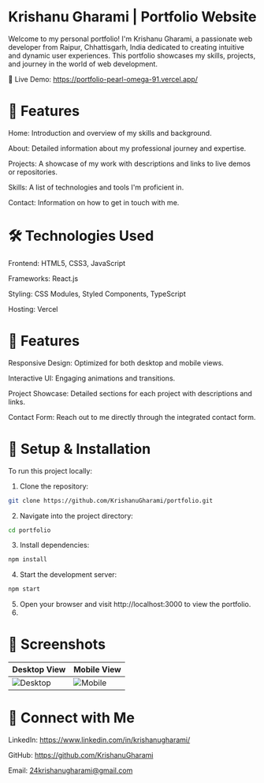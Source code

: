 # Krishanu Gharami | Portfolio Website
Welcome to my personal portfolio! I'm Krishanu Gharami, a passionate web developer from Raipur, Chhattisgarh, India dedicated to creating intuitive and dynamic user experiences. This portfolio showcases my skills, projects, and journey in the world of web development.

🔗 Live Demo: https://portfolio-pearl-omega-91.vercel.app/

# 🚀 Features
Home: Introduction and overview of my skills and background.

About: Detailed information about my professional journey and expertise.

Projects: A showcase of my work with descriptions and links to live demos or repositories.

Skills: A list of technologies and tools I'm proficient in.

Contact: Information on how to get in touch with me.

# 🛠 Technologies Used
Frontend: HTML5, CSS3, JavaScript

Frameworks: React.js

Styling: CSS Modules, Styled Components, TypeScript

Hosting: Vercel

# 📂 Features
Responsive Design: Optimized for both desktop and mobile views.

Interactive UI: Engaging animations and transitions.

Project Showcase: Detailed sections for each project with descriptions and links.

Contact Form: Reach out to me directly through the integrated contact form.

# 🧪 Setup & Installation
To run this project locally:
1. Clone the repository:
```bash
git clone https://github.com/KrishanuGharami/portfolio.git
```
2. Navigate into the project directory:
```bash
cd portfolio
```
3. Install dependencies:
```bash
npm install
```
4. Start the development server:
```bash
npm start
```
5. Open your browser and visit http://localhost:3000 to view the portfolio.
6. 
# 📸 Screenshots

| Desktop View                                 | Mobile View                                |
| -------------------------------------------- | ------------------------------------------ |
| ![Desktop](https://github.com/user-attachments/assets/51c9b902-8c5c-405c-be12-941d2f09143f) | ![Mobile](https://github.com/user-attachments/assets/6e635292-b9e8-4712-9aa1-d74d4f6a2402) |


# 💬 Connect with Me
LinkedIn: https://www.linkedin.com/in/krishanugharami/

GitHub: https://github.com/KrishanuGharami

Email: 24krishanugharami@gmail.com
